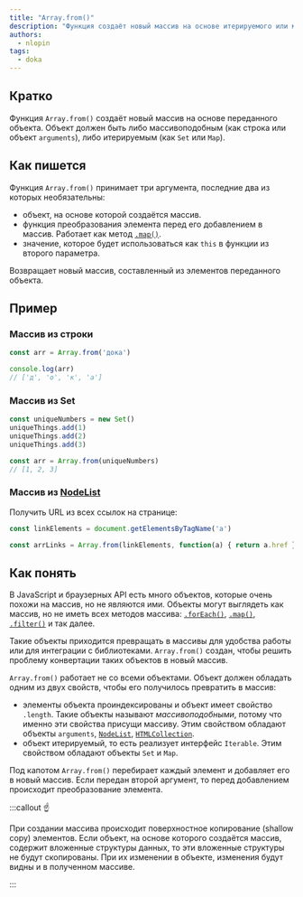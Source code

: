 ```yaml
---
title: "Array.from()"
description: "Функция создаёт новый массив на основе итерируемого или массивоподобного объекта"
authors:
  - nlopin
tags:
  - doka
---
```


## Кратко

Функция `Array.from()` создаёт новый массив на основе переданного объекта. Объект должен быть либо массивоподобным (как строка или объект `arguments`), либо итерируемым (как `Set` или `Map`).

## Как пишется

Функция `Array.from()` принимает три аргумента, последние два из которых необязательны:

- объект, на основе которой создаётся массив.
- функция преобразования элемента перед его добавлением в массив. Работает как метод [`.map()`](/js/array-map).
- значение, которое будет использоваться как `this` в функции из второго параметра.

Возвращает новый массив, составленный из элементов переданного объекта.

## Пример

### Массив из строки

```js
const arr = Array.from('дока')

console.log(arr)
// ['д', 'о', 'к', 'а']
```

### Массив из Set

```js
const uniqueNumbers = new Set()
uniqueThings.add(1)
uniqueThings.add(2)
uniqueThings.add(3)

const arr = Array.from(uniqueNumbers)
// [1, 2, 3]
```

### Массив из [NodeList](/js/collection-and-nodelist)

Получить URL из всех ссылок на странице:

```js
const linkElements = document.getElementsByTagName('a')

const arrLinks = Array.from(linkElements, function(a) { return a.href })
```

## Как понять

В JavaScript и браузерных API есть много объектов, которые очень похожи на массив, но не являются ими. Объекты могут выглядеть как массив, но не иметь всех методов массива: [`.forEach()`](/js/array-foreach), [`.map()`](/js/array-map), [`.filter()`](/js/array-filter) и так далее.

Такие объекты приходится превращать в массивы для удобства работы или для интеграции с библиотеками. `Array.from()` создан, чтобы решить проблему конвертации таких объектов в новый массив.

`Array.from()` работает не со всеми объектами. Объект должен обладать одним из двух свойств, чтобы его получилось превратить в массив:

- элементы объекта проиндексированы и объект имеет свойство `.length`. Такие объекты называют _массивоподобными_, потому что именно эти свойства присущи массиву. Этим свойством обладают объекты `arguments`, [`NodeList`](/js/collection-and-nodelist), [`HTMLCollection`](/js/collection-and-nodelist).
- объект итерируемый, то есть реализует интерфейс `Iterable`. Этим свойством обладают объекты `Set` и `Map`.

Под капотом `Array.from()` перебирает каждый элемент и добавляет его в новый массив. Если передан второй аргумент, то перед добавлением происходит преобразование элемента.

:::callout ☝️

При создании массива происходит поверхностное копирование (shallow copy) элементов. Если объект, на основе которого создаётся массив, содержит вложенные структуры данных, то эти вложенные структуры не будут скопированы. При их изменении в объекте, изменения будут видны и в полученном массиве.

:::
